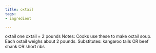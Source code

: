 ```yaml
---
title: oxtail
tags:
- ingredient

---
```

oxtail one oxtail = 2 pounds Notes: Cooks use these to make oxtail soup. Each oxtail weighs about 2 pounds. Substitutes: kangaroo tails OR beef shank OR short ribs

